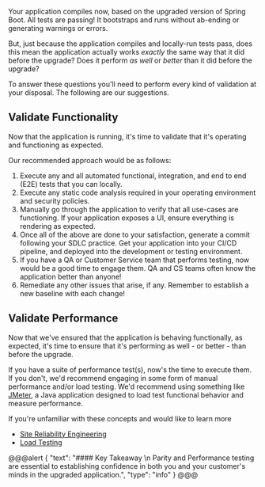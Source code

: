 Your application compiles now, based on the upgraded version of Spring Boot. All tests are passing! It bootstraps and runs without ab-ending or generating warnings or errors.

But, just because the application compiles and locally-run tests pass, does this mean the application actually works _exactly_ the same way that it did before the upgrade? Does it perform _as well_ or _better_ than it did before the upgrade?

To answer these questions you'll need to perform every kind of validation at your disposal. The following are our suggestions.

## Validate Functionality

Now that the application is running, it's time to validate that it's operating and functioning as expected.

Our recommended approach would be as follows:

1. Execute any and all automated functional, integration, and end to end (E2E) tests that you can locally.
2. Execute any static code analysis required in your operating environment and security policies.
3. Manually go through the application to verify that all use-cases are functioning. If your application exposes a UI, ensure everything is rendering as expected.
4. Once all of the above are done to your satisfaction, generate a commit following your SDLC practice. Get your application into your CI/CD pipeline, and deployed into the development or testing environment.
5. If you have a QA or Customer Service team that performs testing, now would be a good time to engage them. QA and CS teams often know the application better than anyone!
6. Remediate any other issues that arise, if any. Remember to establish a new baseline with each change!

## Validate Performance

Now that we've ensured that the application is behaving functionally, as expected, it's time to ensure that it's performing as well - or better - than before the upgrade.

If you have a suite of performance test(s), now's the time to execute them. If you don't, we'd recommend engaging in some form of manual performance and/or load testing. We'd recommend using something like [JMeter](https://jmeter.apache.org/), a Java application designed to load test functional behavior and measure performance.

If you're unfamiliar with these concepts and would like to learn more

- [Site Reliability Engineering](https://sre.google/)
- [Load Testing](https://www.geeksforgeeks.org/software-testing-load-testing/)

@@@alert
{
"text": "#### Key Takeaway \n
Parity and Performance testing are essential to establishing confidence in both you and your customer's minds in the upgraded application.",
"type": "info"
}
@@@
